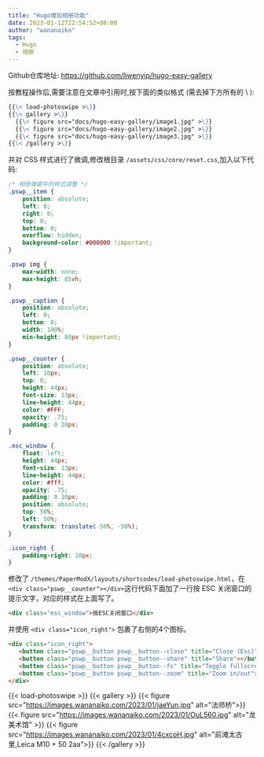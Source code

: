 ```yaml
---
title: "Hugo增加相册功能"
date: 2023-01-12T22:54:52+08:00
author: "wananaiko"
tags:
  - Hugo
  - 相册
---
```


Github仓库地址:
https://github.com/liwenyip/hugo-easy-gallery

按教程操作后,需要注意在文章中引用时,按下面的类似格式 (需去掉下方所有的 \ ):

```markdown
{{\< load-photoswipe >\}}
{{\< gallery >\}}
  {{\< figure src="docs/hugo-easy-gallery/image1.jpg" >\}}
  {{\< figure src="docs/hugo-easy-gallery/image2.jpg" >\}}
  {{\< figure src="docs/hugo-easy-gallery/image3.jpg" >\}}
{{\< /gallery >\}}
```
并对 CSS 样式进行了微调,修改根目录 `/assets/css/core/reset.css`,加入以下代码:
```css
/* 相册弹窗中的样式调整 */
.pswp__item {
    position: absolute;
    left: 0;
    right: 0;
    top: 0;
    bottom: 0;
    overflow: hidden;
    background-color: #000000 !important;
}

.pswp img {
    max-width: none;
    max-height: 85vh;
}

.pswp__caption {
    position: absolute;
    left: 0;
    bottom: 0;
    width: 100%;
    min-height: 80px !important;
}

.pswp__counter {
    position: absolute;
    left: 10px;
    top: 0;
    height: 44px;
    font-size: 13px;
    line-height: 44px;
    color: #FFF;
    opacity: .75;
    padding: 0 20px;
}

.esc_window {
    float: left;
    height: 44px;
    font-size: 13px;
    line-height: 44px;
    color: #fff;
    opacity: .75;
    padding: 0 10px;
    position: absolute;
    top: 50%;
    left: 50%;
    transform: translate(-50%, -50%);
}

.icon_right {
    padding-right: 10px;
}
```



修改了 `/themes/PaperModX/layouts/shortcodes/load-photoswipe.html`，在`<div class="pswp__counter"></div>`这行代码下面加了一行按 ESC 关闭窗口的提示文字，对应的样式在上面写了。

```html
<div class="esc_window">按ESC关闭窗口</div>
```



并使用 `<div class="icon_right">` 包裹了右侧的4个图标。

```html
<div class="icon_right">
   <button class="pswp__button pswp__button--close" title="Close (Esc)"></button>
   <button class="pswp__button pswp__button--share" title="Share"></button>
   <button class="pswp__button pswp__button--fs" title="Toggle fullscreen"></button>
   <button class="pswp__button pswp__button--zoom" title="Zoom in/out"></button>
</div>
```



{{< load-photoswipe >}}
{{< gallery >}}
  {{< figure src="https://images.wananaiko.com/2023/01/jaeYun.jpg" alt="法师桥">}}
  {{< figure src="https://images.wananaiko.com/2023/01/OuL560.jpg" alt="龙美术馆" >}}
  {{< figure src="https://images.wananaiko.com/2023/01/4cxcoH.jpg" alt="前滩太古里,Leica M10 + 50 2aa">}}
{{< /gallery >}}